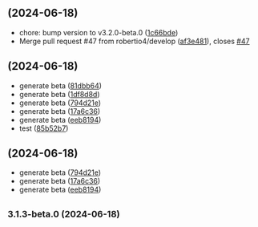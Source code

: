 ##  (2024-06-18)

* chore: bump version to v3.2.0-beta.0 ([1c66bde](https://github.com/robertio4/bloobirds/commit/1c66bde))
* Merge pull request #47 from robertio4/develop ([af3e481](https://github.com/robertio4/bloobirds/commit/af3e481)), closes [#47](https://github.com/robertio4/bloobirds/issues/47)



##  (2024-06-18)

* generate beta ([81dbb64](https://github.com/robertio4/bloobirds/commit/81dbb64))
* generate beta ([1df8d8d](https://github.com/robertio4/bloobirds/commit/1df8d8d))
* generate beta ([794d21e](https://github.com/robertio4/bloobirds/commit/794d21e))
* generate beta ([17a6c36](https://github.com/robertio4/bloobirds/commit/17a6c36))
* generate beta ([eeb8194](https://github.com/robertio4/bloobirds/commit/eeb8194))
* test ([85b52b7](https://github.com/robertio4/bloobirds/commit/85b52b7))



##  (2024-06-18)

* generate beta ([794d21e](https://github.com/robertio4/bloobirds/commit/794d21e))
* generate beta ([17a6c36](https://github.com/robertio4/bloobirds/commit/17a6c36))
* generate beta ([eeb8194](https://github.com/robertio4/bloobirds/commit/eeb8194))



## <small>3.1.3-beta.0 (2024-06-18)</small>
